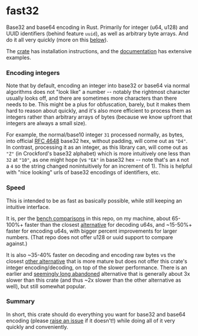 # fast32

Base32 and base64 encoding in Rust. Primarily for integer (u64, u128) and UUID identifiers (behind feature `uuid`), as well as arbitrary byte arrays. And do it all very quickly (more on this [below](#speed)).

The [crate](https://crates.io/crates/fast32) has installation instructions, and the [documentation](https://docs.rs/fast32/latest/fast32/) has extensive examples.

### Encoding integers

Note that by default, encoding an integer into base32 or base64 via normal algorithms does not "look like" a number -- notably the rightmost character usually looks off, and there are sometimes more characters than there needs to be. This might be a plus for obfuscation, barely, but it makes them hard to reason about quickly, and it's also more efficient to process them as integers rather than arbitrary arrays of bytes (because we know upfront that integers are always a small size).

For example, the normal/base10 integer `31` processed normally, as bytes, into official [RFC 4648](https://datatracker.ietf.org/doc/html/rfc4648) base32 hex, without padding, will come out as `"D4"`. In contrast, processing it as an integer, as this library can, will come out as `"Z"` (in Crockford's base32 alphabet) which is more intuitively one less than `32` at `"10"`, as one might hope (vs `"EA"` in base32 hex -- note that's an `A` not a `4` so the string changed nonintuitively for an increment of 1). This is helpful with "nice looking" urls of base32 encodings of identifiers, etc.

### Speed

This is intended to be as fast as basically possible, while still keeping an intuitive interface.

It is, per the [bench comparisons](https://github.com/rogusdev/fast32/blob/main/cmp/benches/comparisons.rs) in this repo, on my machine, about 65-100%+ faster than the closest [alternative](https://github.com/archer884/crockford) for decoding u64s, and ~15-50%+ faster for encoding u64s, with bigger percent improvements for larger numbers. (That repo does not offer u128 or uuid support to compare against.)

It is also ~35-40% faster on decoding and encoding raw bytes vs the closest [other alternative](https://github.com/ia0/data-encoding) that is more mature but does not offer this crate's integer encoding/decoding, on top of the slower performance. There is an earlier and [seemingly long abandoned](https://github.com/andreasots/base32) alternative that is generally about 3x slower than this crate (and thus ~2x slower than the other alternative as well), but still somewhat popular.

### Summary

In short, this crate should do everything you want for base32 and base64 encoding (please [raise an issue](https://github.com/rogusdev/fast32/issues) if it doesn't!) while doing all of it very quickly and conveniently.
